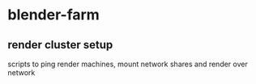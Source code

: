 # blender-farm

## render cluster setup

scripts to ping render machines, mount network shares and render over network
